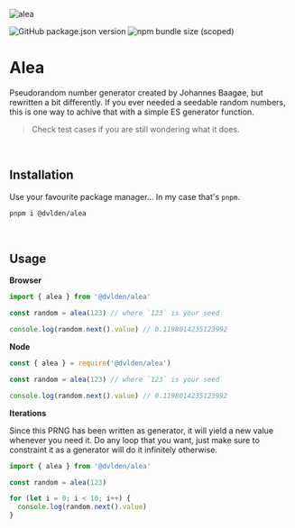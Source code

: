 ![alea](https://repository-images.githubusercontent.com/591486972/b889810e-bc65-4628-9186-d6f1936fdb7e)

![GitHub package.json version](https://img.shields.io/github/package-json/v/dvlden/alea?color=86c7ff&style=flat-square)
![npm bundle size (scoped)](https://img.shields.io/bundlephobia/minzip/@dvlden/alea?color=%2386c7ff&style=flat-square)

# Alea

Pseudorandom number generator created by Johannes Baagøe, but rewritten a bit differently.
If you ever needed a seedable random numbers, this is one way to achive that with a simple ES generator function.

> Check test cases if you are still wondering what it does.

<br>

## Installation

Use your favourite package manager... In my case that's `pnpm`.

```bash
pnpm i @dvlden/alea
```

<br>

## Usage

**Browser**

```ts
import { alea } from '@dvlden/alea'

const random = alea(123) // where `123` is your seed

console.log(random.next().value) // 0.1198014235123992
```

**Node**

```ts
const { alea } = require('@dvlden/alea')

const random = alea(123) // where `123` is your seed

console.log(random.next().value) // 0.1198014235123992
```

**Iterations**

Since this PRNG has been written as generator, it will yield a new value whenever you need it.
Do any loop that you want, just make sure to constraint it as a generator will do it infinitely otherwise.

```ts
import { alea } from '@dvlden/alea'

const random = alea(123)

for (let i = 0; i < 10; i++) {
  console.log(random.next().value)
}
```
